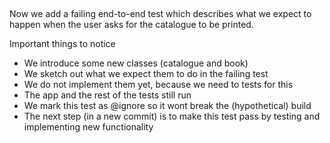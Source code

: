 
##

Now we add a failing end-to-end test which
describes what we expect to happen when
the user asks for the catalogue to be printed.

Important things to notice
- We introduce some new classes (catalogue and book)
- We sketch out what we expect them to do in the failing test
- We do not implement them yet, because we need to tests for this
- The app and the rest of the tests still run
- We mark this test as @ignore so it wont break the (hypothetical) build
- The next step (in a new commit) is to make this test pass by testing and implementing new functionality


